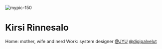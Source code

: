 ![mypic-150](https://github.com/user-attachments/assets/bf49917c-002e-4b80-8099-3c0243653c1d)

# Kirsi Rinnesalo

Home: mother, wife and nerd
Work: system designer [@JYU](https://www.jyu.fi/) [@digipalvelut](https://jyu.fi/dip)
